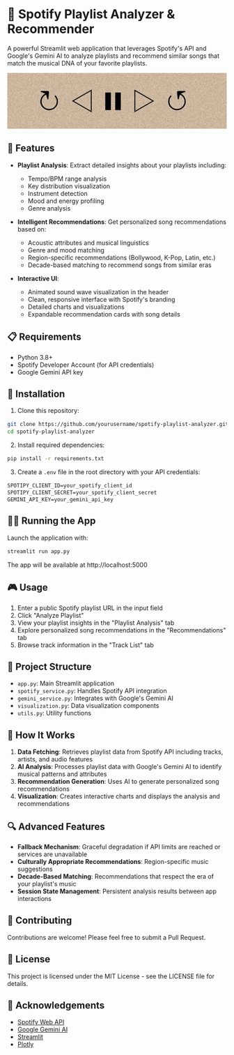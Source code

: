 # 🎵 Spotify Playlist Analyzer & Recommender

A powerful Streamlit web application that leverages Spotify's API and Google's Gemini AI to analyze playlists and recommend similar songs that match the musical DNA of your favorite playlists.

![Spotify Playlist Analyzer](static/new_banner.jpg)

## 🚀 Features

- **Playlist Analysis**: Extract detailed insights about your playlists including:
  - Tempo/BPM range analysis
  - Key distribution visualization
  - Instrument detection
  - Mood and energy profiling
  - Genre analysis

- **Intelligent Recommendations**: Get personalized song recommendations based on:
  - Acoustic attributes and musical linguistics
  - Genre and mood matching
  - Region-specific recommendations (Bollywood, K-Pop, Latin, etc.)
  - Decade-based matching to recommend songs from similar eras

- **Interactive UI**:
  - Animated sound wave visualization in the header
  - Clean, responsive interface with Spotify's branding
  - Detailed charts and visualizations
  - Expandable recommendation cards with song details

## 📋 Requirements

- Python 3.8+
- Spotify Developer Account (for API credentials)
- Google Gemini API key

## 🔧 Installation

1. Clone this repository:
```bash
git clone https://github.com/yourusername/spotify-playlist-analyzer.git
cd spotify-playlist-analyzer
```

2. Install required dependencies:
```bash
pip install -r requirements.txt
```

3. Create a `.env` file in the root directory with your API credentials:
```
SPOTIPY_CLIENT_ID=your_spotify_client_id
SPOTIPY_CLIENT_SECRET=your_spotify_client_secret
GEMINI_API_KEY=your_gemini_api_key
```

## 🏃‍♂️ Running the App

Launch the application with:
```bash
streamlit run app.py
```

The app will be available at http://localhost:5000

## 🎮 Usage

1. Enter a public Spotify playlist URL in the input field
2. Click "Analyze Playlist"
3. View your playlist insights in the "Playlist Analysis" tab
4. Explore personalized song recommendations in the "Recommendations" tab
5. Browse track information in the "Track List" tab

## 📂 Project Structure

- `app.py`: Main Streamlit application
- `spotify_service.py`: Handles Spotify API integration
- `gemini_service.py`: Integrates with Google's Gemini AI
- `visualization.py`: Data visualization components
- `utils.py`: Utility functions

## 🔄 How It Works

1. **Data Fetching**: Retrieves playlist data from Spotify API including tracks, artists, and audio features
2. **AI Analysis**: Processes playlist data with Google's Gemini AI to identify musical patterns and attributes
3. **Recommendation Generation**: Uses AI to generate personalized song recommendations
4. **Visualization**: Creates interactive charts and displays the analysis and recommendations

## 🔍 Advanced Features

- **Fallback Mechanism**: Graceful degradation if API limits are reached or services are unavailable
- **Culturally Appropriate Recommendations**: Region-specific music suggestions
- **Decade-Based Matching**: Recommendations that respect the era of your playlist's music
- **Session State Management**: Persistent analysis results between app interactions

## 🤝 Contributing

Contributions are welcome! Please feel free to submit a Pull Request.

## 📝 License

This project is licensed under the MIT License - see the LICENSE file for details.

## 🙏 Acknowledgements

- [Spotify Web API](https://developer.spotify.com/documentation/web-api/)
- [Google Gemini AI](https://ai.google.dev/)
- [Streamlit](https://streamlit.io/)
- [Plotly](https://plotly.com/)